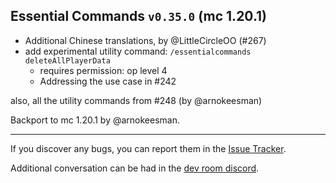 
## Essential Commands `v0.35.0` (mc 1.20.1)

- Additional Chinese translations, by @LittleCircleOO (#267)
- add experimental utility command: `/essentialcommands deleteAllPlayerData`
  - requires permission: op level 4
  - Addressing the use case in #242

also, all the utility commands from #248 (by @arnokeesman)

Backport to mc 1.20.1 by @arnokeesman.

---

If you discover any bugs, you can report them in the [Issue Tracker](https://github.com/John-Paul-R/Essential-Commands/issues).

Additional conversation can be had in the [dev room discord](https://discord.jpcode.dev).
